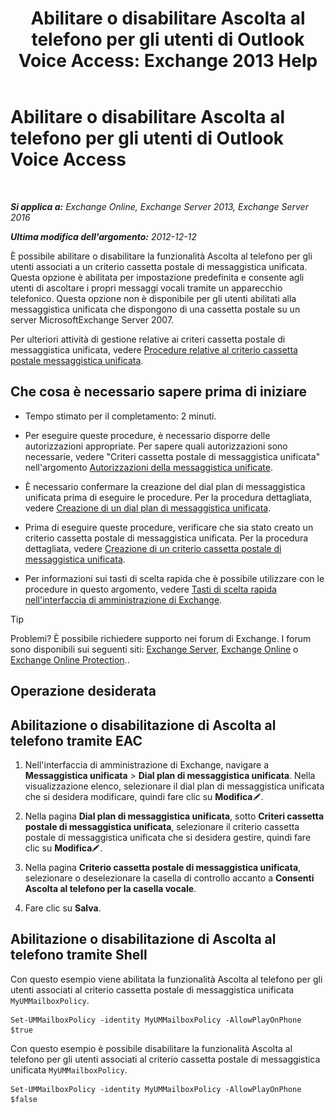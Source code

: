 ﻿---
title: 'Abilitare o disabilitare Ascolta al telefono per gli utenti di Outlook Voice Access: Exchange 2013 Help'
TOCTitle: Abilitare o disabilitare Ascolta al telefono per gli utenti di Outlook Voice Access
ms:assetid: d3281a97-6fc6-42a3-855f-1af1184a644a
ms:mtpsurl: https://technet.microsoft.com/it-it/library/Dd351161(v=EXCHG.150)
ms:contentKeyID: 52057355
ms.date: 05/22/2018
mtps_version: v=EXCHG.150
ms.translationtype: MT
---

# Abilitare o disabilitare Ascolta al telefono per gli utenti di Outlook Voice Access

 

_**Si applica a:** Exchange Online, Exchange Server 2013, Exchange Server 2016_

_**Ultima modifica dell'argomento:** 2012-12-12_

È possibile abilitare o disabilitare la funzionalità Ascolta al telefono per gli utenti associati a un criterio cassetta postale di messaggistica unificata. Questa opzione è abilitata per impostazione predefinita e consente agli utenti di ascoltare i propri messaggi vocali tramite un apparecchio telefonico. Questa opzione non è disponibile per gli utenti abilitati alla messaggistica unificata che dispongono di una cassetta postale su un server MicrosoftExchange Server 2007.

Per ulteriori attività di gestione relative ai criteri cassetta postale di messaggistica unificata, vedere [Procedure relative al criterio cassetta postale messaggistica unificata](um-mailbox-policy-procedures-exchange-2013-help.md).

## Che cosa è necessario sapere prima di iniziare

  - Tempo stimato per il completamento: 2 minuti.

  - Per eseguire queste procedure, è necessario disporre delle autorizzazioni appropriate. Per sapere quali autorizzazioni sono necessarie, vedere "Criteri cassetta postale di messaggistica unificata" nell'argomento [Autorizzazioni della messaggistica unificate](unified-messaging-permissions-exchange-2013-help.md).

  - È necessario confermare la creazione del dial plan di messaggistica unificata prima di eseguire le procedure. Per la procedura dettagliata, vedere [Creazione di un dial plan di messaggistica unificata](create-a-um-dial-plan-exchange-2013-help.md).

  - Prima di eseguire queste procedure, verificare che sia stato creato un criterio cassetta postale di messaggistica unificata. Per la procedura dettagliata, vedere [Creazione di un criterio cassetta postale di messaggistica unificata](create-a-um-mailbox-policy-exchange-2013-help.md).

  - Per informazioni sui tasti di scelta rapida che è possibile utilizzare con le procedure in questo argomento, vedere [Tasti di scelta rapida nell'interfaccia di amministrazione di Exchange](keyboard-shortcuts-in-the-exchange-admin-center-exchange-online-protection-help.md).


> [!TIP]
> Problemi? È possibile richiedere supporto nei forum di Exchange. I forum sono disponibili sui seguenti siti: <A href="https://go.microsoft.com/fwlink/p/?linkid=60612">Exchange Server</A>, <A href="https://go.microsoft.com/fwlink/p/?linkid=267542">Exchange Online</A> o <A href="https://go.microsoft.com/fwlink/p/?linkid=285351">Exchange Online Protection</A>..



## Operazione desiderata

## Abilitazione o disabilitazione di Ascolta al telefono tramite EAC

1.  Nell'interfaccia di amministrazione di Exchange, navigare a **Messaggistica unificata** \> **Dial plan di messaggistica unificata**. Nella visualizzazione elenco, selezionare il dial plan di messaggistica unificata che si desidera modificare, quindi fare clic su **Modifica**![Icona Modifica](images/JJ218640.6f53ccb2-1f13-4c02-bea0-30690e6ea71d(EXCHG.150).gif "Icona Modifica").

2.  Nella pagina **Dial plan di messaggistica unificata**, sotto **Criteri cassetta postale di messaggistica unificata**, selezionare il criterio cassetta postale di messaggistica unificata che si desidera gestire, quindi fare clic su **Modifica**![Icona Modifica](images/JJ218640.6f53ccb2-1f13-4c02-bea0-30690e6ea71d(EXCHG.150).gif "Icona Modifica").

3.  Nella pagina **Criterio cassetta postale di messaggistica unificata**, selezionare o deselezionare la casella di controllo accanto a **Consenti Ascolta al telefono per la casella vocale**.

4.  Fare clic su **Salva**.

## Abilitazione o disabilitazione di Ascolta al telefono tramite Shell

Con questo esempio viene abilitata la funzionalità Ascolta al telefono per gli utenti associati al criterio cassetta postale di messaggistica unificata `MyUMMailboxPolicy`.

    Set-UMMailboxPolicy -identity MyUMMailboxPolicy -AllowPlayOnPhone $true

Con questo esempio è possibile disabilitare la funzionalità Ascolta al telefono per gli utenti associati al criterio cassetta postale di messaggistica unificata `MyUMMailboxPolicy`.

    Set-UMMailboxPolicy -identity MyUMMailboxPolicy -AllowPlayOnPhone $false

